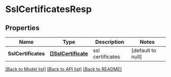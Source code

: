 # SslCertificatesResp

## Properties
Name | Type | Description | Notes
------------ | ------------- | ------------- | -------------
**SslCertificates** | [**[]SslCertificate**](SSLCertificate.md) | ssl certificates | [default to null]

[[Back to Model list]](../README.md#documentation-for-models) [[Back to API list]](../README.md#documentation-for-api-endpoints) [[Back to README]](../README.md)


